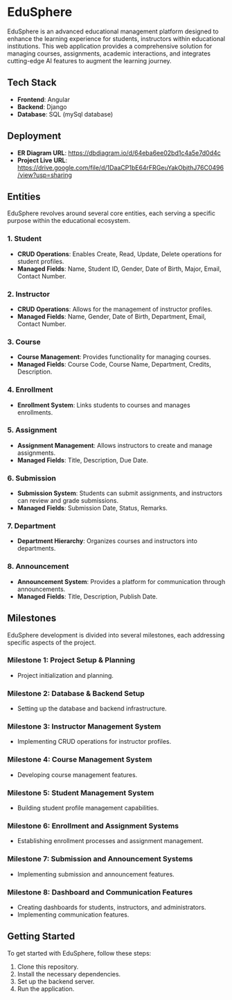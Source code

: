 # EduSphere 
EduSphere is an advanced educational management platform designed to enhance the learning experience for students, instructors within educational institutions. This web application provides a comprehensive solution for managing courses, assignments, academic interactions, and integrates cutting-edge AI features to augment the learning journey.

## Tech Stack
- **Frontend**: Angular
- **Backend**: Django
- **Database**: SQL (mySql database)

## Deployment
- **ER Diagram URL**: https://dbdiagram.io/d/64eba6ee02bd1c4a5e7d0d4c
- **Project Live URL**: https://drive.google.com/file/d/1DaaCP1bE64rFRGeuYakObjthJ76C0496/view?usp=sharing

## Entities
EduSphere revolves around several core entities, each serving a specific purpose within the educational ecosystem.

### 1. Student
- **CRUD Operations**: Enables Create, Read, Update, Delete operations for student profiles.
- **Managed Fields**: Name, Student ID, Gender, Date of Birth, Major, Email, Contact Number.

### 2. Instructor
- **CRUD Operations**: Allows for the management of instructor profiles.
- **Managed Fields**: Name, Gender, Date of Birth, Department, Email, Contact Number.

### 3. Course
- **Course Management**: Provides functionality for managing courses.
- **Managed Fields**: Course Code, Course Name, Department, Credits, Description.

### 4. Enrollment
- **Enrollment System**: Links students to courses and manages enrollments.

### 5. Assignment
- **Assignment Management**: Allows instructors to create and manage assignments.
- **Managed Fields**: Title, Description, Due Date.

### 6. Submission
- **Submission System**: Students can submit assignments, and instructors can review and grade submissions.
- **Managed Fields**: Submission Date, Status, Remarks.

### 7. Department
- **Department Hierarchy**: Organizes courses and instructors into departments.

### 8. Announcement
- **Announcement System**: Provides a platform for communication through announcements.
- **Managed Fields**: Title, Description, Publish Date.

## Milestones
EduSphere development is divided into several milestones, each addressing specific aspects of the project.

### Milestone 1: Project Setup & Planning
- Project initialization and planning.

### Milestone 2: Database & Backend Setup
- Setting up the database and backend infrastructure.

### Milestone 3: Instructor Management System
- Implementing CRUD operations for instructor profiles.

### Milestone 4: Course Management System
- Developing course management features.

### Milestone 5: Student Management System
- Building student profile management capabilities.

### Milestone 6: Enrollment and Assignment Systems
- Establishing enrollment processes and assignment management.

### Milestone 7: Submission and Announcement Systems
- Implementing submission and announcement features.

### Milestone 8: Dashboard and Communication Features
- Creating dashboards for students, instructors, and administrators.
- Implementing communication features.

## Getting Started
To get started with EduSphere, follow these steps:

1. Clone this repository.
2. Install the necessary dependencies.
3. Set up the backend server.
4. Run the application.
